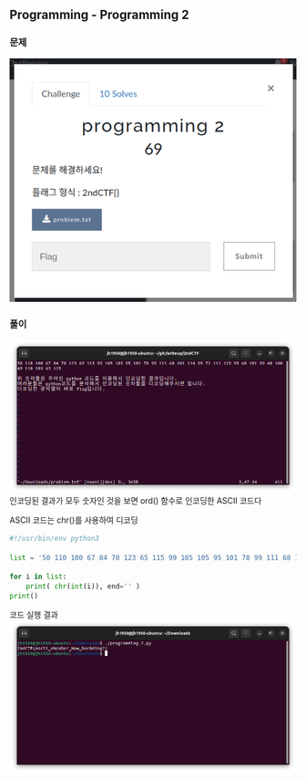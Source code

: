 ## Programming - Programming 2

### 문제
![Programming 2](/img/programming-2-0.png)  

### 풀이
![problem.txt](/img/programming-2-1.png)  
인코딩된 결과가 모두 숫자인 것을 보면 ord() 함수로 인코딩한 ASCII 코드다  

ASCII 코드는 chr()를 사용하여 디코딩  
```python
#!/usr/bin/env python3

list = '50 110 100 67 84 70 123 65 115 99 105 105 95 101 78 99 111 68 101 114 95 72 111 119 95 68 101 99 48 100 49 110 103 63 125'.split(' ')

for i in list:
    print( chr(int(i)), end='' )
print()
```

코드 실행 결과  
![Python code - Result](/img/programming-2-3.png)
